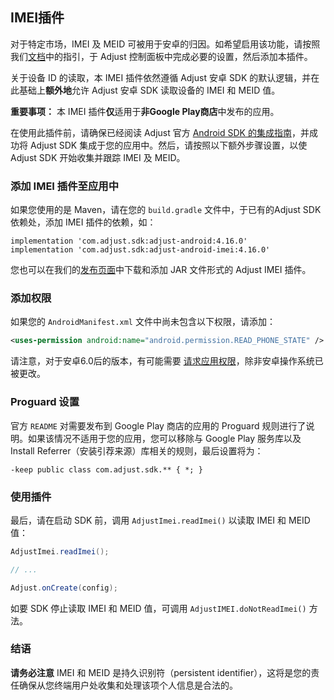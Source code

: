 ## IMEI插件

对于特定市场，IMEI 及 MEID 可被用于安卓的归因。如希望启用该功能，请按照我们[文档][imei_doc]中的指引，于 Adjust 控制面板中完成必要的设置，然后添加本插件。

关于设备 ID 的读取，本 IMEI 插件依然遵循 Adjust 安卓 SDK 的默认逻辑，并在此基础上**额外地**允许 Adjust 安卓 SDK 读取设备的 IMEI 和 MEID 值。
	
**重要事项：** 本 IMEI 插件**仅**适用于**非Google Play商店**中发布的应用。

在使用此插件前，请确保已经阅读 Adjust 官方 [Android SDK 的集成指南][readme]，并成功将 Adjust SDK 集成于您的应用中。然后，请按照以下额外步骤设置，以使 Adjust SDK 开始收集并跟踪 IMEI 及 MEID。

### 添加 IMEI 插件至应用中

如果您使用的是 Maven，请在您的 `build.gradle` 文件中，于已有的Adjust SDK 依赖处，添加 IMEI 插件的依赖，如：

```
implementation 'com.adjust.sdk:adjust-android:4.16.0'
implementation 'com.adjust.sdk:adjust-android-imei:4.16.0'
```

您也可以在我们的[发布页面][releases]中下载和添加 JAR 文件形式的 Adjust IMEI 插件。

### 添加权限

如果您的 `AndroidManifest.xml` 文件中尚未包含以下权限，请添加：

```xml
<uses-permission android:name="android.permission.READ_PHONE_STATE" />
```

请注意，对于安卓6.0后的版本，有可能需要 [请求应用权限](https://developer.android.com/training/permissions/requesting)，除非安卓操作系统已被更改。

### Proguard 设置

官方 `README` 对需要发布到 Google Play 商店的应用的 Proguard 规则进行了说明。如果该情况不适用于您的应用，您可以移除与 Google Play 服务库以及 Install Referrer（安装引荐来源）库相关的规则，最后设置将为：

```
-keep public class com.adjust.sdk.** { *; }
```

### 使用插件

最后，请在启动 SDK 前，调用 `AdjustImei.readImei()` 以读取 IMEI 和 MEID 值：

```java
AdjustImei.readImei();

// ...

Adjust.onCreate(config);
```

如要 SDK 停止读取 IMEI 和 MEID 值，可调用 `AdjustIMEI.doNotReadImei()` 方法。

### 结语

**请务必注意** IMEI 和 MEID 是持久识别符（persistent identifier），这将是您的责任确保从您终端用户处收集和处理该项个人信息是合法的。

[readme]:  ../../README.md
[releases]: https://github.com/adjust/adjust_android_sdk/releases
[imei_doc]: https://docs.adjust.com/zh/imei-and-meid-attribution-for-android
[gps_adid]: https://github.com/adjust/android_sdk/blob/master/doc/english/gps_adid.md

